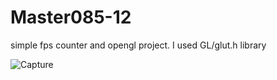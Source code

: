# Master085-12
simple fps counter and opengl project.
I used GL/glut.h library


![Capture](https://user-images.githubusercontent.com/66999194/133490757-0b9b437b-9846-41c4-a918-2ba9135d95dd.PNG)

